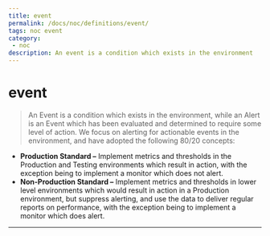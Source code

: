 ```yaml
---
title: event
permalink: /docs/noc/definitions/event/
tags: noc event
category:
 - noc
description: An event is a condition which exists in the environment
---
```


# event  

> An Event is a condition which exists in the environment, while an Alert is an Event which has been evaluated and determined to require some level of action. We focus on alerting for actionable events in the environment, and have adopted the following 80/20 concepts:  

  *	**Production Standard –** Implement metrics and thresholds in the Production and Testing environments which result in action, with the exception being to implement a monitor which does not alert.  
  *	**Non-Production Standard –** Implement metrics and thresholds in lower level environments which would result in action in a Production environment, but suppress alerting, and use the data to deliver regular reports on performance, with the exception being to implement a monitor which does alert.  

---


